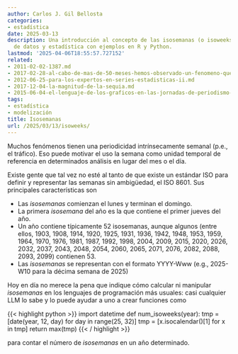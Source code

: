 ```yaml
---
author: Carlos J. Gil Bellosta
categories:
- estadística
date: 2025-03-13
description: Una introducción al concepto de las isosemanas (o isoweeks) en ciencia
  de datos y estadística con ejemplos en R y Python.
lastmod: '2025-04-06T18:55:57.727152'
related:
- 2011-02-02-1387.md
- 2017-02-28-al-cabo-de-mas-de-50-meses-hemos-observado-un-fenomeno-que-ocurriria-en-uno-de-cada-cincuenta.md
- 2012-06-25-para-los-expertos-en-series-estadisticas-ii.md
- 2017-12-04-la-magnitud-de-la-sequia.md
- 2015-06-04-el-lenguaje-de-los-graficos-en-las-jornadas-de-periodismo-de-datos.md
tags:
- estadística
- modelización
title: Isosemanas
url: /2025/03/13/isoweeks/
---
```


Muchos fenómenos tienen una periodicidad intrínsecamente semanal (p.e., el tráfico). Eso puede motivar el uso la semana como unidad temporal de referencia en determinados análisis en lugar del mes o el día.

Existe gente que tal vez no esté al tanto de que existe un estándar ISO para definir y representar las semanas sin ambigüedad, el ISO 8601. Sus principales características son

- Las _isosemanas_ comienzan el lunes y terminan el domingo.
- La  primera _isosemana_ del año es la que contiene el primer jueves del año.
- Un año contiene típicamente 52 isosemanas, aunque algunos (entre ellos, 1903, 1908, 1914, 1920, 1925, 1931, 1936, 1942, 1948, 1953, 1959, 1964, 1970, 1976, 1981, 1987, 1992, 1998, 2004, 2009, 2015, 2020, 2026, 2032, 2037, 2043, 2048, 2054, 2060, 2065, 2071, 2076, 2082, 2088, 2093, 2099) contienen 53.
- Las _isosemanas_ se representan con el formato YYYY-Www (e.g., 2025-W10 para la décima semana de 2025)

Hoy en día no merece la pena que indique cómo calcular ni manipular _isosemanas_ en los lenguajes de programación más usuales: casi cualquier LLM lo sabe y lo puede ayudar a uno a crear funciones como

{{< highlight python >}}
import datetime
def num_isoweeks(year):
	tmp = [date(year, 12, day) for day in range(25, 32)]
	tmp = [x.isocalendar()[1] for x in tmp]
	return max(tmp)
{{< / highlight >}}

para contar el número de _isosemanas_ en un año determinado.